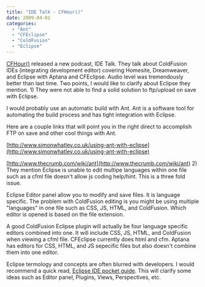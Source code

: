 ```yaml
---
title: "IDE Talk - CFHour()"
date: 2009-04-01
categories: 
  - "Ant"
  - "CFEclipse"
  - "ColdFusion"
  - "Eclipse"
---
```


[CFHour()](http://www.cfhour.com/) released a new podcast, IDE Talk. They talk about ColdFusion IDEs (integrating development editor) covering Homesite, Dreamweaver, and Eclipse with Aptana and CFEclipse. Audio level was tremendously better than last time. Two points, I would like to clarify about Eclipse they mention. 1) They were not able to find a solid solution to ftp/upload on save with Eclipse.

I would probably use an automatic build with Ant. Ant is a software tool for automating the build process and has tight integration with Eclipse.

Here are a couple links that will point you in the right direct to accomplish FTP on save and other cool things with Ant.

[http://www.simonwhatley.co.uk/using-ant-with-eclipse](http://www.simonwhatley.co.uk/using-ant-with-eclipse)

[http://www.thecrumb.com/wiki/ant](http://www.thecrumb.com/wiki/ant) 2) They mention Eclipse is unable to edit multipe languages within one file such as a cfml file doesn't allow js coding help/hint. This is a three fold issue.

Eclipse Editor panel allow you to modify and save files. It is language specific. The problem with ColdFusion editing is you might be using multiple "languages" in one file such as CSS, JS, HTML, and ColdFusion. Which editor is opened is based on the file extension.

A good ColdFusion Eclipse plugin will actually be four language specific editors combined into one. It will include CSS, JS, HTML, and ColdFusion when viewing a cfml file. CFEclipse currently does html and cfm. Aptana has editors for CSS, HTML, and JS sepecific files but also doesn't combine them into one editor.

Eclipse termology and concepts are often blurred with developers. I would recommend a quick read, [Eclipse IDE pocket guide](http://www.amazon.com/Eclipse-IDE-Pocket-Guide-Burnette/dp/0596100655). This will clarify some ideas such as Editor panel, Plugins, Views, Perspectives, etc.
